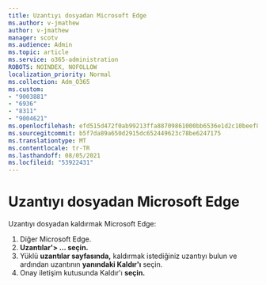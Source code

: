 ```yaml
---
title: Uzantıyı dosyadan Microsoft Edge
ms.author: v-jmathew
author: v-jmathew
manager: scotv
ms.audience: Admin
ms.topic: article
ms.service: o365-administration
ROBOTS: NOINDEX, NOFOLLOW
localization_priority: Normal
ms.collection: Adm_O365
ms.custom:
- "9003881"
- "6936"
- "8311"
- "9004621"
ms.openlocfilehash: efd515d472f0ab99213ffa88709861000bb6536e1d2c10beef8f6d534cc94a7b
ms.sourcegitcommit: b5f7da89a650d2915dc652449623c78be6247175
ms.translationtype: MT
ms.contentlocale: tr-TR
ms.lasthandoff: 08/05/2021
ms.locfileid: "53922431"
---
```

# <a name="remove-an-extension-from-microsoft-edge"></a>Uzantıyı dosyadan Microsoft Edge

Uzantıyı dosyadan kaldırmak Microsoft Edge:

1. Diğer Microsoft Edge.
2. **Uzantılar'> ... seçin.**
3. Yüklü **uzantılar sayfasında,** kaldırmak istediğiniz uzantıyı bulun ve ardından uzantının **yanındaki Kaldır'ı** seçin.
4. Onay iletişim kutusunda Kaldır'ı **seçin.**
